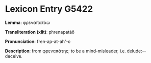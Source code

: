 # Lexicon Entry G5422

**Lemma**: φρεναπατάω

**Transliteration (xlit)**: phrenapatáō

**Pronunciation**: fren-ap-at-ah'-o

**Description**:
from φρεναπάτης; to be a mind-misleader, i.e. delude:--deceive.
